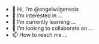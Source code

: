 - 👋 Hi, I’m @angelwiigenesis
- 👀 I’m interested in ...
- 🌱 I’m currently learning ...
- 💞️ I’m looking to collaborate on ...
- 📫 How to reach me ...

<!---
angelwiigenesis/angelwiigenesis is a ✨ special ✨ repository because its `README.md` (this file) appears on your GitHub profile.
You can click the Preview link to take a look at your changes.
--->
